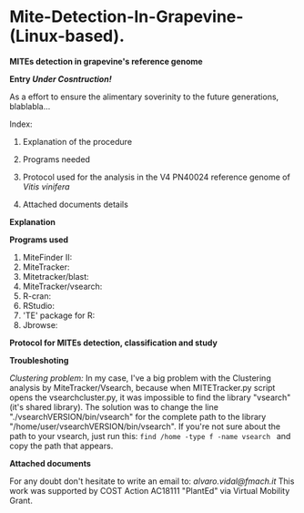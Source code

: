 # Mite-Detection-In-Grapevine-(Linux-based).
**MITEs detection in grapevine's reference genome**

**Entry _Under Cosntruction!_**

As a effort to ensure the alimentary soverinity to the future generations, blablabla...

Index:

1. Explanation of the procedure

2. Programs needed

3. Protocol used for the analysis in the V4 PN40024 reference genome of _Vitis vinifera_

4. Attached documents details

**Explanation**


**Programs used**
1. MiteFinder II:
2. MiteTracker:
3. Mitetracker/blast:
4. MiteTracker/vsearch:
5. R-cran:
6. RStudio:
7. 'TE' package for R:
8. Jbrowse:


**Protocol for MITEs detection, classification and study**


**Troubleshoting**

*Clustering problem:* In my case, I've a big problem with the Clustering analysis by MiteTracker/Vsearch, because when MITETracker.py script opens the vsearchcluster.py, it was impossible to find the library "vsearch" (it's shared library). The solution was to change the line "./vsearchVERSION/bin/vsearch" for the complete path to the library "/home/user/vsearchVERSION/bin/vsearch".
If you're not sure about the path to your vsearch, just run this:
`find /home -type f -name vsearch `
and copy the path that appears.

**Attached documents**



For any doubt don't hesitate to write an email to: _alvaro.vidal@fmach.it_ 
This work was supported by COST Action AC18111 "PlantEd" via Virtual Mobility Grant.
